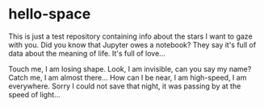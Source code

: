 # hello-space
This is just a test repository containing info about the stars I want to gaze with you. Did you know that Jupyter owes a notebook? They say it's full of data about the meaning of life. It's full of love...

Touch me, I am losing shape.
Look, I am invisible, can you say my name?
Catch me, I am almost there...
How can I be near, I am high-speed, I am everywhere.
Sorry I could not save that night,
it was passing by at the speed of light...


